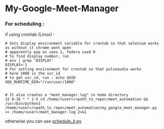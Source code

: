 # My-Google-Meet-Manager

### For scheduling : 

if using crontab (Linux) :

```
# Sets display environment variable for crontab so that selenium works as without it chrome wont open
# apparently pop os uses 1, fedora used 0 
# to find display number, run 
# env | grep 'DISPLAY'
DISPLAY=:1
# For setting environment for crontab so that pulseaudio works
# here 1000 is the usr_id
# to get usr_id, run : echo $UID
XDG_RUNTIME_DIR="/run/user/1000"


# It also creates a "meet_manager.log" in home directory
32 8-16 * * 1-5 cd /home/<user>/<path_to_repo>/meet_automation && /usr/bin/python3 /home/<user>/<path_to_repo>/meet_automation/my_google_meet_manager.py >> /home/<user>/meet_manager.log 2>&1 

```

otherwise you can use [schedule_it.py](https://github.com/happyApe/meet_automation/blob/master/schedule_it.py)
